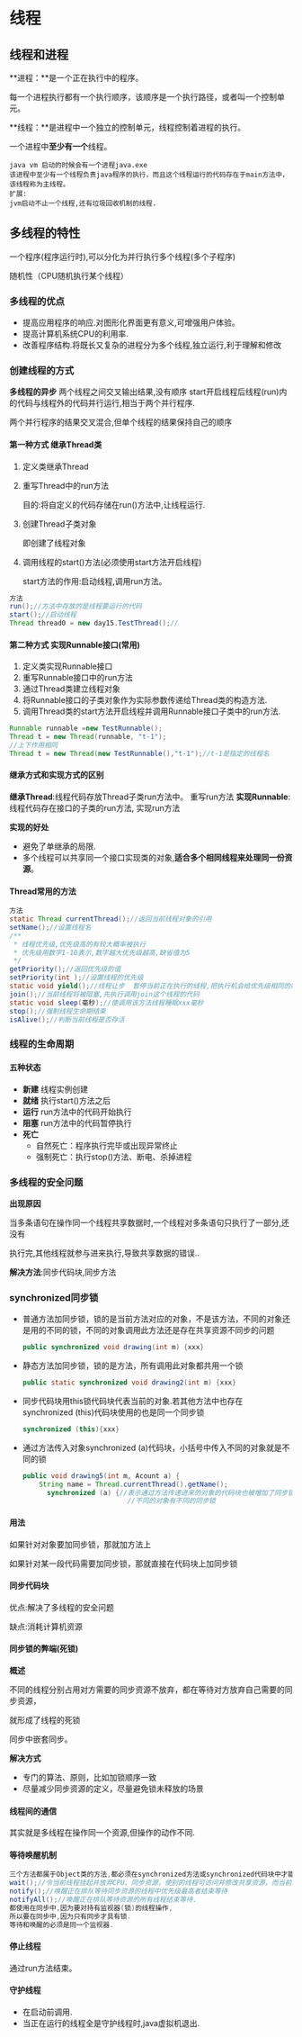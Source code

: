 # 线程

## 线程和进程

**进程：**是一个正在执行中的程序。

​			每一个进程执行都有一个执行顺序，该顺序是一个执行路径，或者叫一个控制单元。

**线程：**是进程中一个独立的控制单元，线程控制着进程的执行。

一个进程中**至少有一个**线程。

```
java vm 启动的时候会有一个进程java.exe
该进程中至少有一个线程负责java程序的执行，而且这个线程运行的代码存在于main方法中，
该线程称为主线程。
扩展:
jvm启动不止一个线程,还有垃圾回收机制的线程.
```

## **多线程的特性**

一个程序(程序运行时),可以分化为并行执行多个线程(多个子程序)

随机性（CPU随机执行某个线程）

### 多线程的优点

- 提高应用程序的响应.对图形化界面更有意义,可增强用户体验。
- 提高计算机系统CPU的利用率.
- 改善程序结构.将既长又复杂的进程分为多个线程,独立运行,利于理解和修改

### **创建线程的方式**

**多线程的异步**	两个线程之间交叉输出结果,没有顺序
start开启线程后线程(run)内的代码与线程外的代码并行运行,相当于两个并行程序.

两个并行程序的结果交叉混合,但单个线程的结果保持自己的顺序

#### 第一种方式	继承Thread类

1. 定义类继承Thread

2. 重写Thread中的run方法

   目的:将自定义的代码存储在run()方法中,让线程运行.

3. 创建Thread子类对象

   即创建了线程对象

4. 调用线程的start()方法(必须使用start方法开启线程)

   start方法的作用:启动线程,调用run方法。


```java
方法
run();//方法中存放的是线程要运行的代码
start();//启动线程
Thread thread0 = new day15.TestThread();//
```

####    第二种方式	实现Runnable接口(**常用**)

1. 定义类实现Runnable接口
2. 重写Runnable接口中的run方法
3. 通过Thread类建立线程对象
4. 将Runnable接口的子类对象作为实际参数传递给Thread类的构造方法.
5. 调用Thread类的start方法开启线程并调用Runnable接口子类中的run方法.

 ```java
Runnable runnable =new TestRunnable();
Thread t = new Thread(runnable, "t-1");
//上下作用相同
Thread t = new Thread(new TestRunnable(),"t-1");//t-1是指定的线程名 
 ```

#### **继承方式和实现方式的区别**

**继承Thread**:线程代码存放Thread子类run方法中。	重写run方法
**实现Runnable**:线程代码存在接口的子类的run方法,	实现run方法

**实现的好处**

- 避免了单继承的局限.
- 多个线程可以共享同一个接口实现类的对象,**适合多个相同线程来处理同一份资源**。

#### Thread常用的方法

```java
方法
static Thread currentThread();//返回当前线程对象的引用
setName();//设置线程名
/**
 * 线程优先级,优先级高的有较大概率被执行
 * 优先级用数字1-10表示,数字越大优先级越高,缺省值为5
 */
getPriority();//返回优先级的值
setPriority(int );//设置线程的优先级
static void yield();//线程让步	暂停当前正在执行的线程,把执行机会给优先级相同的或更高的线程
join();//当前线程将被阻塞,先执行调用join这个线程的代码  
static void sleep(毫秒);//使调用该方法线程睡眠xxx毫秒
stop();//强制线程生命期结束
isAlive();//判断当前线程是否存活
```

### 线程的生命周期

#### **五种状态**

- **新建**	线程实例创建
- **就绪**    执行start()方法之后
- **运行**    run方法中的代码开始执行
- **阻塞**    run方法中的代码暂停执行
- **死亡**    
  - 自然死亡：程序执行完毕或出现异常终止
  - 强制死亡：执行stop()方法、断电、杀掉进程

### 多线程的安全问题

**出现原因**

当多条语句在操作同一个线程共享数据时,一个线程对多条语句只执行了一部分,还没有

执行完,其他线程就参与进来执行,导致共享数据的错误..

**解决方法**:同步代码块,同步方法

### synchronized同步锁

- 普通方法加同步锁，锁的是当前方法对应的对象，不是该方法，不同的对象还是用的不同的锁，不同的对象调用此方法还是存在共享资源不同步的问题

  ```java
  public synchronized void drawing(int m) {xxx}
  ```

- 静态方法加同步锁，锁的是方法，所有调用此对象都共用一个锁

  ```java
  public static synchronized void drawing2(int m) {xxx}
  ```

- 同步代码块用this锁代码块代表当前的对象.若其他方法中也存在synchronized (this)代码块使用的也是同一个同步锁

  ```java
  synchronized (this){xxx}
  ```

- 通过方法传入对象synchronized (a)代码块，小括号中传入不同的对象就是不同的锁

  ```java
  public void drawing5(int m, Acount a) {
      String name = Thread.currentThread().getName();
     	synchronized (a) {//表示通过方法传递进来的对象的代码块也被增加了同步锁 
     						//不同的对象有不同的同步锁
  ```

#### 用法

如果针对对象要加同步锁，那就加方法上

如果针对某一段代码需要加同步锁，那就直接在代码块上加同步锁

#### 同步代码块

优点:解决了多线程的安全问题

缺点:消耗计算机资源

#### 同步锁的弊端(死锁)

**概述**

不同的线程分别占用对方需要的同步资源不放弃，都在等待对方放弃自己需要的同步资源，

就形成了线程的死锁

同步中嵌套同步。

**解决方式**

- 专门的算法、原则，比如加锁顺序一致
- 尽量减少同步资源的定义，尽量避免锁未释放的场景

#### 线程间的通信

其实就是多线程在操作同一个资源,但操作的动作不同.

#### **等待唤醒机制**

```java
三个方法都属于Object类的方法,都必须在synchronized方法或synchronized代码块中才能使用，否则会出现异常
wait();//令当前线程挂起并放弃CPU、同步资源，使别的线程可访问并修改共享资源，而当前线程排队等候再次对资源的访问
notify();//唤醒正在排队等待同步资源的线程中优先级最高者结束等待
notifyAll();//唤醒正在排队等待资源的所有线程结束等待.
都使用在同步中,因为要对持有监视器(锁)的线程操作,
所以要在同步中,因为只有同步才具有锁.
等待和唤醒的必须是同一个监视器.
```

#### **停止线程**

通过run方法结束。

#### **守护线程**

- 在启动前调用.
- 当正在运行的线程全是守护线程时,java虚拟机退出.